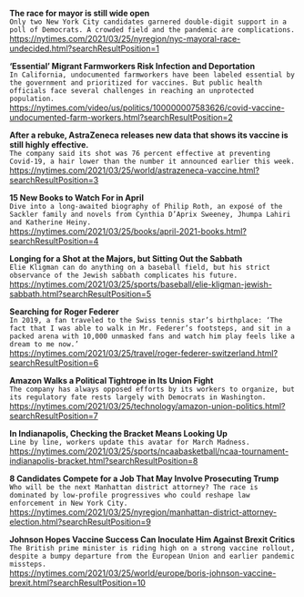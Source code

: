 **The race for mayor is still wide open**\
`Only two New York City candidates garnered double-digit support in a poll of Democrats. A crowded field and the pandemic are complications.`\
https://nytimes.com/2021/03/25/nyregion/nyc-mayoral-race-undecided.html?searchResultPosition=1

**‘Essential’ Migrant Farmworkers Risk Infection and Deportation**\
`In California, undocumented farmworkers have been labeled essential by the government and prioritized for vaccines. But public health officials face several challenges in reaching an unprotected population.`\
https://nytimes.com/video/us/politics/100000007583626/covid-vaccine-undocumented-farm-workers.html?searchResultPosition=2

**After a rebuke, AstraZeneca releases new data that shows its vaccine is still highly effective.**\
`The company said its shot was 76 percent effective at preventing Covid-19, a hair lower than the number it announced earlier this week.`\
https://nytimes.com/2021/03/25/world/astrazeneca-vaccine.html?searchResultPosition=3

**15 New Books to Watch For in April**\
`Dive into a long-awaited biography of Philip Roth, an exposé of the Sackler family and novels from Cynthia D’Aprix Sweeney, Jhumpa Lahiri and Katherine Heiny.`\
https://nytimes.com/2021/03/25/books/april-2021-books.html?searchResultPosition=4

**Longing for a Shot at the Majors, but Sitting Out the Sabbath**\
`Elie Kligman can do anything on a baseball field, but his strict observance of the Jewish sabbath complicates his future.`\
https://nytimes.com/2021/03/25/sports/baseball/elie-kligman-jewish-sabbath.html?searchResultPosition=5

**Searching for Roger Federer**\
`In 2019, a fan traveled to the Swiss tennis star’s birthplace: ‘The fact that I was able to walk in Mr. Federer’s footsteps, and sit in a packed arena with 10,000 unmasked fans and watch him play feels like a dream to me now.’`\
https://nytimes.com/2021/03/25/travel/roger-federer-switzerland.html?searchResultPosition=6

**Amazon Walks a Political Tightrope in Its Union Fight**\
`The company has always opposed efforts by its workers to organize, but its regulatory fate rests largely with Democrats in Washington.`\
https://nytimes.com/2021/03/25/technology/amazon-union-politics.html?searchResultPosition=7

**In Indianapolis, Checking the Bracket Means Looking Up**\
`Line by line, workers update this avatar for March Madness.`\
https://nytimes.com/2021/03/25/sports/ncaabasketball/ncaa-tournament-indianapolis-bracket.html?searchResultPosition=8

**8 Candidates Compete for a Job That May Involve Prosecuting Trump**\
`Who will be the next Manhattan district attorney? The race is dominated by low-profile progressives who could reshape law enforcement in New York City.`\
https://nytimes.com/2021/03/25/nyregion/manhattan-district-attorney-election.html?searchResultPosition=9

**Johnson Hopes Vaccine Success Can Inoculate Him Against Brexit Critics**\
`The British prime minister is riding high on a strong vaccine rollout, despite a bumpy departure from the European Union and earlier pandemic missteps.`\
https://nytimes.com/2021/03/25/world/europe/boris-johnson-vaccine-brexit.html?searchResultPosition=10

